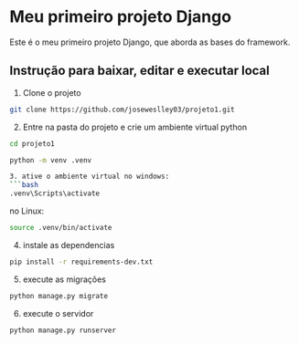 # Meu primeiro projeto Django
Este é o meu primeiro projeto Django, que aborda as bases do framework.

## Instrução para baixar, editar e executar local
1. Clone o projeto
```bash
git clone https://github.com/joseweslley03/projeto1.git
```
2. Entre na pasta do projeto e crie um ambiente virtual python
```bash
cd projeto1
```
```bash
python -m venv .venv

3. ative o ambiente virtual no windows:
```bash
.venv\Scripts\activate
```
no Linux:
```bash
source .venv/bin/activate
```
4. instale as dependencias
```bash
pip install -r requirements-dev.txt
```
5. execute as migrações
```bash
python manage.py migrate
```
6. execute o servidor
```bash
python manage.py runserver
```
